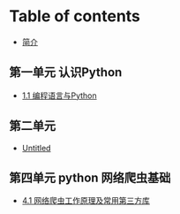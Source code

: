 # Table of contents

* [简介](README.md)

## 第一单元 认识Python <a id="di-yi-dan-yuan"></a>

* [1.1 编程语言与Python](di-yi-dan-yuan/1.1-bian-cheng-yu-yan-yu-python.md)

## 第二单元

* [Untitled](di-er-dan-yuan/untitled.md)

## 第四单元 python 网络爬虫基础

* [4.1 网络爬虫工作原理及常用第三方库](di-si-dan-yuan-python-wang-luo-pa-chong-ji-chu/wang-luo-pa-chong-gong-zuo-yuan-li-ji-chang-yong-di-san-fang-ku.md)

